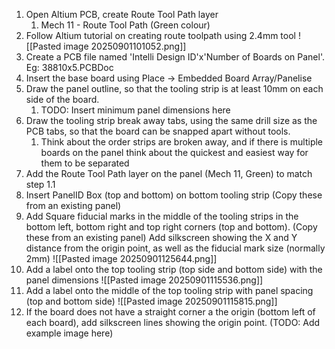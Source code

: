 1. Open Altium PCB, create Route Tool Path layer
	1. Mech 11 - Route Tool Path (Green colour)
2. Follow Altium tutorial on creating route toolpath using 2.4mm tool
![[Pasted image 20250901101052.png]]
3. Create a PCB file named 'Intelli Design ID'x'Number of Boards on Panel'. Eg: 38810x5.PCBDoc
4. Insert the base board using Place -> Embedded Board Array/Panelise
5. Draw the panel outline, so that the tooling strip is at least 10mm on each side of the board.
	1. TODO: Insert minimum panel dimensions here
6. Draw the tooling strip break away tabs, using the same drill size as the PCB tabs, so that the board can be snapped apart without tools.
	1. Think about the order strips are broken away, and if there is multiple boards on the panel think about the quickest and easiest way for them to be separated
7. Add the Route Tool Path layer on the panel (Mech 11, Green) to match step 1.1
8. Insert PanelID Box (top and bottom) on bottom tooling strip (Copy these from an existing panel)
9. Add Square fiducial marks in the middle of the tooling strips in the bottom left, bottom right and top right corners (top and bottom).  (Copy these from an existing panel) Add silkscreen showing the X and Y distance from the origin point, as well as the fiducial mark size (normally 2mm)
![[Pasted image 20250901125644.png]]
10. Add a label onto the top tooling strip (top side and bottom side) with the panel dimensions
![[Pasted image 20250901115536.png]]
11. Add a label onto the middle of the top tooling strip with panel spacing (top and bottom side)
![[Pasted image 20250901115815.png]]
12. If the board does not have a straight corner a the origin (bottom left of each board), add silkscreen lines showing the origin point. (TODO: Add example image here)